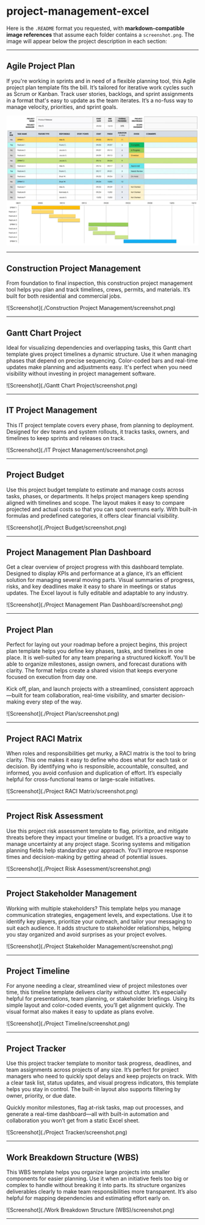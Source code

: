 # project-management-excel

Here is the `.README` format you requested, with **markdown-compatible image references** that assume each folder contains a `screenshot.png`. The image will appear below the project description in each section:

---

## Agile Project Plan

If you're working in sprints and in need of a flexible planning tool, this Agile project plan template fits the bill. It’s tailored for iterative work cycles such as Scrum or Kanban. Track user stories, backlogs, and sprint assignments in a format that's easy to update as the team iterates. It’s a no-fuss way to manage velocity, priorities, and sprint goals.

![Screenshot](./Agile%20Project%20Plan/screenshot.PNG)


---

## Construction Project Management

From foundation to final inspection, this construction project management tool helps you plan and track timelines, crews, permits, and materials. It’s built for both residential and commercial jobs.

!\[Screenshot]\(./Construction Project Management/screenshot.png)

---

## Gantt Chart Project

Ideal for visualizing dependencies and overlapping tasks, this Gantt chart template gives project timelines a dynamic structure. Use it when managing phases that depend on precise sequencing. Color-coded bars and real-time updates make planning and adjustments easy. It's perfect when you need visibility without investing in project management software.

!\[Screenshot]\(./Gantt Chart Project/screenshot.png)

---

## IT Project Management

This IT project template covers every phase, from planning to deployment. Designed for dev teams and system rollouts, it tracks tasks, owners, and timelines to keep sprints and releases on track.

!\[Screenshot]\(./IT Project Management/screenshot.png)

---

## Project Budget

Use this project budget template to estimate and manage costs across tasks, phases, or departments. It helps project managers keep spending aligned with timelines and scope. The layout makes it easy to compare projected and actual costs so that you can spot overruns early. With built-in formulas and predefined categories, it offers clear financial visibility.

!\[Screenshot]\(./Project Budget/screenshot.png)

---

## Project Management Plan Dashboard

Get a clear overview of project progress with this dashboard template. Designed to display KPIs and performance at a glance, it’s an efficient solution for managing several moving parts. Visual summaries of progress, risks, and key deadlines make it easy to share in meetings or status updates. The Excel layout is fully editable and adaptable to any industry.

!\[Screenshot]\(./Project Management Plan Dashboard/screenshot.png)

---

## Project Plan

Perfect for laying out your roadmap before a project begins, this project plan template helps you define key phases, tasks, and timelines in one place. It is well-suited for any team preparing a structured kickoff. You'll be able to organize milestones, assign owners, and forecast durations with clarity. The format helps create a shared vision that keeps everyone focused on execution from day one.

Kick off, plan, and launch projects with a streamlined, consistent approach—built for team collaboration, real-time visibility, and smarter decision-making every step of the way.

!\[Screenshot]\(./Project Plan/screenshot.png)

---

## Project RACI Matrix

When roles and responsibilities get murky, a RACI matrix is the tool to bring clarity. This one makes it easy to define who does what for each task or decision. By identifying who is responsible, accountable, consulted, and informed, you avoid confusion and duplication of effort. It’s especially helpful for cross-functional teams or large-scale initiatives.

!\[Screenshot]\(./Project RACI Matrix/screenshot.png)

---

## Project Risk Assessment

Use this project risk assessment template to flag, prioritize, and mitigate threats before they impact your timeline or budget. It’s a proactive way to manage uncertainty at any project stage. Scoring systems and mitigation planning fields help standardize your approach. You’ll improve response times and decision-making by getting ahead of potential issues.

!\[Screenshot]\(./Project Risk Assessment/screenshot.png)

---

## Project Stakeholder Management

Working with multiple stakeholders? This template helps you manage communication strategies, engagement levels, and expectations. Use it to identify key players, prioritize your outreach, and tailor your messaging to suit each audience. It adds structure to stakeholder relationships, helping you stay organized and avoid surprises as your project evolves.

!\[Screenshot]\(./Project Stakeholder Management/screenshot.png)

---

## Project Timeline

For anyone needing a clear, streamlined view of project milestones over time, this timeline template delivers clarity without clutter. It’s especially helpful for presentations, team planning, or stakeholder briefings. Using its simple layout and color-coded events, you’ll get alignment quickly. The visual format also makes it easy to update as plans evolve.

!\[Screenshot]\(./Project Timeline/screenshot.png)

---

## Project Tracker

Use this project tracker template to monitor task progress, deadlines, and team assignments across projects of any size. It’s perfect for project managers who need to quickly spot delays and keep projects on track. With a clear task list, status updates, and visual progress indicators, this template helps you stay in control. The built-in layout also supports filtering by owner, priority, or due date.

Quickly monitor milestones, flag at-risk tasks, map out processes, and generate a real-time dashboard—all with built-in automation and collaboration you won’t get from a static Excel sheet.

!\[Screenshot]\(./Project Tracker/screenshot.png)

---

## Work Breakdown Structure (WBS)

This WBS template helps you organize large projects into smaller components for easier planning. Use it when an initiative feels too big or complex to handle without breaking it into parts. Its structure organizes deliverables clearly to make team responsibilities more transparent. It’s also helpful for mapping dependencies and estimating effort early on.

!\[Screenshot]\(./Work Breakdown Structure (WBS)/screenshot.png)

---


